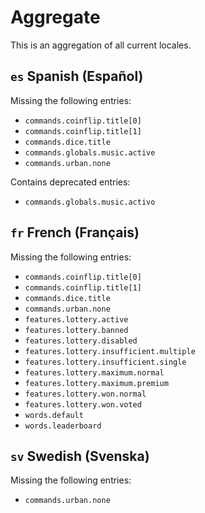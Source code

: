 # Aggregate

This is an aggregation of all current locales.

<!-- BLOCK AGGREGATE BEGIN -->

## `es` Spanish (Español)

Missing the following entries:

* `commands.coinflip.title[0]`
* `commands.coinflip.title[1]`
* `commands.dice.title`
* `commands.globals.music.active`
* `commands.urban.none`

Contains deprecated entries:

* `commands.globals.music.activo`

## `fr` French (Français)

Missing the following entries:

* `commands.coinflip.title[0]`
* `commands.coinflip.title[1]`
* `commands.dice.title`
* `commands.urban.none`
* `features.lottery.active`
* `features.lottery.banned`
* `features.lottery.disabled`
* `features.lottery.insufficient.multiple`
* `features.lottery.insufficient.single`
* `features.lottery.maximum.normal`
* `features.lottery.maximum.premium`
* `features.lottery.won.normal`
* `features.lottery.won.voted`
* `words.default`
* `words.leaderboard`

## `sv` Swedish (Svenska)

Missing the following entries:

* `commands.urban.none`

<!-- BLOCK AGGREGATE END -->